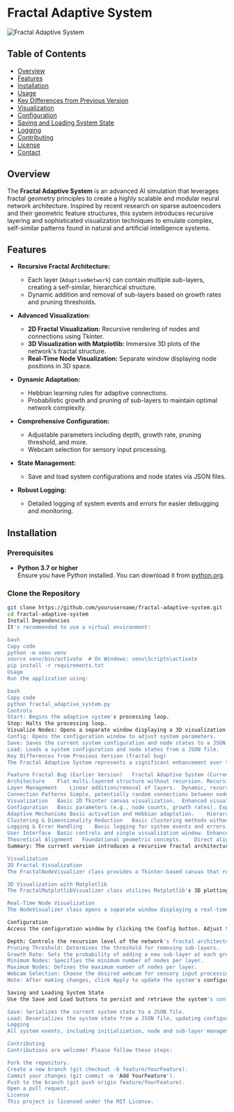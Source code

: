 # Fractal Adaptive System

![Fractal Adaptive System](https://example.com/fractal-adaptive-system-banner.png)

## Table of Contents
- [Overview](#overview)
- [Features](#features)
- [Installation](#installation)
- [Usage](#usage)
- [Key Differences from Previous Version](#key-differences-from-previous-version)
- [Visualization](#visualization)
- [Configuration](#configuration)
- [Saving and Loading System State](#saving-and-loading-system-state)
- [Logging](#logging)
- [Contributing](#contributing)
- [License](#license)
- [Contact](#contact)

## Overview

The **Fractal Adaptive System** is an advanced AI simulation that leverages fractal geometry principles to create a highly scalable and modular neural network architecture. Inspired by recent research on sparse autoencoders and their geometric feature structures, this system introduces recursive layering and sophisticated visualization techniques to emulate complex, self-similar patterns found in natural and artificial intelligence systems.

## Features

- **Recursive Fractal Architecture:** 
  - Each layer (`AdaptiveNetwork`) can contain multiple sub-layers, creating a self-similar, hierarchical structure.
  - Dynamic addition and removal of sub-layers based on growth rates and pruning thresholds.

- **Advanced Visualization:**
  - **2D Fractal Visualization:** Recursive rendering of nodes and connections using Tkinter.
  - **3D Visualization with Matplotlib:** Immersive 3D plots of the network's fractal structure.
  - **Real-Time Node Visualization:** Separate window displaying node positions in 3D space.

- **Dynamic Adaptation:**
  - Hebbian learning rules for adaptive connections.
  - Probabilistic growth and pruning of sub-layers to maintain optimal network complexity.

- **Comprehensive Configuration:**
  - Adjustable parameters including depth, growth rate, pruning threshold, and more.
  - Webcam selection for sensory input processing.

- **State Management:**
  - Save and load system configurations and node states via JSON files.

- **Robust Logging:**
  - Detailed logging of system events and errors for easier debugging and monitoring.

## Installation

### Prerequisites

- **Python 3.7 or higher**  
Ensure you have Python installed. You can download it from [python.org](https://www.python.org/downloads/).

### Clone the Repository

```bash
git clone https://github.com/yourusername/fractal-adaptive-system.git
cd fractal-adaptive-system
Install Dependencies
It's recommended to use a virtual environment:

bash
Copy code
python -m venv venv
source venv/bin/activate  # On Windows: venv\Scripts\activate
pip install -r requirements.txt
Usage
Run the application using:

bash
Copy code
python fractal_adaptive_system.py
Controls
Start: Begins the adaptive system's processing loop.
Stop: Halts the processing loop.
Visualize Nodes: Opens a separate window displaying a 3D visualization of the network's nodes and connections.
Config: Opens the configuration window to adjust system parameters.
Save: Saves the current system configuration and node states to a JSON file.
Load: Loads a system configuration and node states from a JSON file.
Key Differences from Previous Version (fractal bug)
The Fractal Adaptive System represents a significant enhancement over the earlier version, referred to as the fractal bug. Below are the key differences:

Feature	Fractal Bug (Earlier Version)	Fractal Adaptive System (Current Version)
Architecture	Flat multi-layered structure without recursion.	Recursive, hierarchical, fractal-inspired architecture with nested sub-layers.
Layer Management	Linear addition/removal of layers.	Dynamic, recursive sub-layer management allowing self-similarity.
Connection Patterns	Simple, potentially random connections between nodes.	Fractal-inspired connection patterns, such as connecting nodes based on powers of two differences.
Visualization	Basic 2D Tkinter canvas visualization.	Enhanced visualization including recursive 2D rendering and advanced 3D Matplotlib visualizations.
Configuration	Basic parameters (e.g., node counts, growth rates).	Expanded configuration with fractal-specific settings like depth, alongside existing parameters.
Adaptive Mechanisms	Basic activation and Hebbian adaptation.	Hierarchical, recursive processing and adaptive Hebbian learning across all fractal layers.
Clustering & Dimensionality Reduction	Basic clustering methods without advanced dimensionality reduction.	Integration of advanced techniques like Linear Discriminant Analysis (LDA) and Principal Component Analysis (PCA) to reveal fractal patterns.
Logging & Error Handling	Basic logging for system events and errors.	Detailed, fractal-aware logging and robust error management for recursive processes.
User Interface	Basic controls and single visualization window.	Enhanced UI with multiple visualization tools, advanced configuration options, and interactive elements.
Theoretical Alignment	Foundational geometric concepts.	Direct alignment with fractal geometry insights from recent AI research, inspired by MIT's study on sparse autoencoders.
Summary: The current version introduces a recursive fractal architecture, significantly enhancing the system's complexity, scalability, and visual interpretability. Advanced visualization techniques, dynamic sub-layer management, and alignment with fractal geometry principles set it apart from the earlier fractal bug version, making it a more robust and insightful tool for exploring adaptive neural networks.

Visualization
2D Fractal Visualization
The FractalNodeVisualizer class provides a Tkinter-based canvas that recursively draws nodes and their connections, reflecting the hierarchical fractal structure of the network.

3D Visualization with Matplotlib
The FractalMatplotlibVisualizer class utilizes Matplotlib's 3D plotting capabilities to render an immersive, three-dimensional view of the network's nodes and connections.

Real-Time Node Visualization
The NodeVisualizer class opens a separate window displaying a real-time scatter plot of node positions in 3D space, offering an additional perspective on the network's structure.

Configuration
Access the configuration window by clicking the Config button. Adjust the following parameters:

Depth: Controls the recursion level of the network's fractal architecture.
Pruning Threshold: Determines the threshold for removing sub-layers.
Growth Rate: Sets the probability of adding a new sub-layer at each growth interval.
Minimum Nodes: Specifies the minimum number of nodes per layer.
Maximum Nodes: Defines the maximum number of nodes per layer.
Webcam Selection: Choose the desired webcam for sensory input processing.
Note: After making changes, click Apply to update the system's configuration.

Saving and Loading System State
Use the Save and Load buttons to persist and retrieve the system's configuration and node states.

Save: Serializes the current system state to a JSON file.
Load: Deserializes the system state from a JSON file, updating configurations and node connections accordingly.
Logging
All system events, including initialization, node and sub-layer management, visualization updates, and errors, are logged to both the console and a system.log file for monitoring and debugging purposes.

Contributing
Contributions are welcome! Please follow these steps:

Fork the repository.
Create a new branch (git checkout -b feature/YourFeature).
Commit your changes (git commit -m 'Add YourFeature').
Push to the branch (git push origin feature/YourFeature).
Open a pull request.
License
This project is licensed under the MIT License.